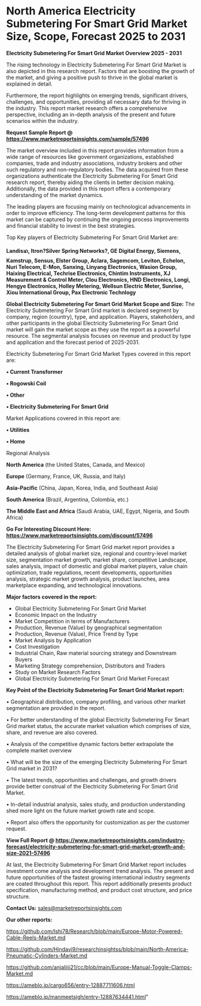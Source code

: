 # North America Electricity Submetering For Smart Grid Market Size, Scope, Forecast 2025 to 2031

<Strong> Electricity Submetering For Smart Grid Market Overview 2025 - 2031</strong>

The rising technology in Electricity Submetering For Smart Grid Market is also depicted in this research report. Factors that are boosting the growth of the market, and giving a positive push to thrive in the global market is explained in detail.

Furthermore, the report highlights on emerging trends, significant drivers, challenges, and opportunities, providing all necessary data for thriving in the industry. This report market research offers a comprehensive perspective, including an in-depth analysis of the present and future scenarios within the industry.

<strong>Request Sample Report @ <a href=https://www.marketreportsinsights.com/sample/57496>https://www.marketreportsinsights.com/sample/57496</a></strong>

The market overview included in this report provides information from a wide range of resources like government organizations, established companies, trade and industry associations, industry brokers and other such regulatory and non-regulatory bodies. The data acquired from these organizations authenticate the Electricity Submetering For Smart Grid research report, thereby aiding the clients in better decision making. Additionally, the data provided in this report offers a contemporary understanding of the market dynamics.

The leading players are focusing mainly on technological advancements in order to improve efficiency. The long-term development patterns for this market can be captured by continuing the ongoing process improvements and financial stability to invest in the best strategies.

Top Key players of Electricity Submetering For Smart Grid Market are:

<strong>Landisᬪ, Itron?Silver Spring Networks?, GE Digital Energy, Siemens, Kamstrup, Sensus, Elster Group, Aclara, Sagemcom, Leviton, Echelon, Nuri Telecom, E-Mon, Sanxing, Linyang Electronics, Wasion Group, Haixing Electrical, Techrise Electronics, Chintim Instruments, XJ Measurement & Control Meter, Clou Electronics, HND Electronics, Longi, Hengye Electronics, Holley Metering, Wellsun Electric Meter, Sunrise, Xiou International Group, Pax Electronic Technlogy</strong>

<strong><b>Global Electricity Submetering For Smart Grid Market Scope and Size:</b></strong>
The Electricity Submetering For Smart Grid market is declared segment by company, region (country), type, and application. Players, stakeholders, and other participants in the global Electricity Submetering For Smart Grid market will gain the market scope as they use the report as a powerful resource. The segmental analysis focuses on revenue and product by type and application and the forecast period of 2025-2031.

Electricity Submetering For Smart Grid Market Types covered in this report are:

<strong>• Current Transformer

• Rogowski Coil

• Other

• Electricity Submetering For Smart Grid</strong>

Market Applications covered in this report are:

<strong>• Utilities

• Home</strong> 

Regional Analysis

<strong>North America</strong> (the United States, Canada, and Mexico)

<strong>Europe</strong> (Germany, France, UK, Russia, and Italy)

<strong>Asia-Pacific</strong> (China, Japan, Korea, India, and Southeast Asia)

<strong>South America</strong> (Brazil, Argentina, Colombia, etc.)

<strong>The Middle East and Africa</strong> (Saudi Arabia, UAE, Egypt, Nigeria, and South Africa)

<strong>Go For Interesting Discount Here: <a href=https://www.marketreportsinsights.com/discount/57496>https://www.marketreportsinsights.com/discount/57496</a></strong>

The Electricity Submetering For Smart Grid market report provides a detailed analysis of global market size, regional and country-level market size, segmentation market growth, market share, competitive Landscape, sales analysis, impact of domestic and global market players, value chain optimization, trade regulations, recent developments, opportunities analysis, strategic market growth analysis, product launches, area marketplace expanding, and technological innovations.

<strong><b>Major factors covered in the report:</b></strong>
<ul>
  <li>Global Electricity Submetering For Smart Grid Market </li>
  <li>Economic Impact on the Industry</li>
  <li>Market Competition in terms of Manufacturers</li>
  <li>Production, Revenue (Value) by geographical segmentation</li>
  <li>Production, Revenue (Value), Price Trend by Type</li>
  <li>Market Analysis by Application</li>
  <li>Cost Investigation</li>
  <li>Industrial Chain, Raw material sourcing strategy and Downstream Buyers</li>
  <li>Marketing Strategy comprehension, Distributors and Traders</li>
  <li>Study on Market Research Factors</li>
  <li>Global Electricity Submetering For Smart Grid Market Forecast</li>
</ul>

<strong><b>Key Point of the Electricity Submetering For Smart Grid Market report:</b></strong>

• Geographical distribution, company profiling, and various other market segmentation are provided in the report.

• For better understanding of the global Electricity Submetering For Smart Grid market status, the accurate market valuation which comprises of size, share, and revenue are also covered.

• Analysis of the competitive dynamic factors better extrapolate the complete market overview

• What will be the size of the emerging Electricity Submetering For Smart Grid market in 2031?

• The latest trends, opportunities and challenges, and growth drivers provide better construal of the Electricity Submetering For Smart Grid Market.

• In-detail industrial analysis, sales study, and production understanding shed more light on the future market growth rate and scope.

• Report also offers the opportunity for customization as per the customer request.

<strong><b>View Full Report @ <a href=https://www.marketreportsinsights.com/industry-forecast/electricity-submetering-for-smart-grid-market-growth-and-size-2021-57496>https://www.marketreportsinsights.com/industry-forecast/electricity-submetering-for-smart-grid-market-growth-and-size-2021-57496</a></b></strong>


At last, the Electricity Submetering For Smart Grid Market report includes investment come analysis and development trend analysis. The present and future opportunities of the fastest growing international industry segments are coated throughout this report. This report additionally presents product specification, manufacturing method, and product cost structure, and price structure.

<strong>Contact Us:</strong>
sales@marketreportsinsights.com

<strong>Our other reports:</strong>

<a href=https://github.com/Ishi78/Research/blob/main/Europe-Motor-Powered-Cable-Reels-Market.md>https://github.com/Ishi78/Research/blob/main/Europe-Motor-Powered-Cable-Reels-Market.md</a>

<a href=https://github.com/Hindavi9/researchinsightss/blob/main/North-America-Pneumatic-Cylinders-Market.md>https://github.com/Hindavi9/researchinsightss/blob/main/North-America-Pneumatic-Cylinders-Market.md</a>

<a href=https://github.com/anjaliiii21/cc/blob/main/Europe-Manual-Toggle-Clamps-Market.md>https://github.com/anjaliiii21/cc/blob/main/Europe-Manual-Toggle-Clamps-Market.md</a>

<a href=https://ameblo.jp/cargo656/entry-12887711606.html>https://ameblo.jp/cargo656/entry-12887711606.html</a>

<a href=https://ameblo.jp/manmeetsigh/entry-12887634441.html>https://ameblo.jp/manmeetsigh/entry-12887634441.html</a>"
